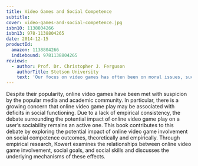 ```yaml
---
title: Video Games and Social Competence
subtitle:
cover: video-games-and-social-competence.jpg
isbn10: 1138804266
isbn13: 978-1138804265
date: 2014-12-15
productId:
  amazon: 1138804266
  indiebound: 9781138804265
reviews:
  - author: Prof. Dr. Christopher J. Ferguson
    authorTitle: Stetson University
    text: 'Our focus on video games has often been on moral issues, such as gaming and addiction. To date we know little about how games interact with players’ social space. Dr. Kowert’s book is an important investigation of how gaming impacts the socialization of players. This seminal work provides critical insights into this new medium and how it influences the way we interact on-line and in real-life.'
---
```


Despite their popularity, online video games have been met with suspicion by the popular media and academic community. In particular, there is a growing concern that online video game play may be associated with deficits in social functioning. Due to a lack of empirical consistency, the debate surrounding the potential impact of online video game play on a user’s sociability remains an active one. This book contributes to this debate by exploring the potential impact of online video game involvement on social competence outcomes, theoretically and empirically. Through empirical research, Kowert examines the relationships between online video game involvement, social goals, and social skills and discusses the underlying mechanisms of these effects.

